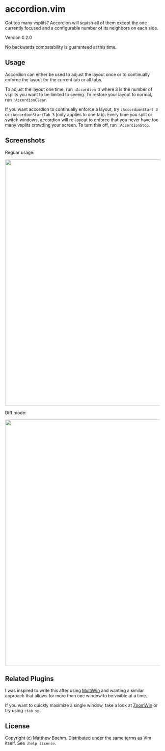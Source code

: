 accordion.vim
=============

Got too many vsplits? Accordion will squish all of them except the one
currently focused and a configurable number of its neighbors on each side.

Version 0.2.0

No backwards compatability is guaranteed at this time.


Usage
-----

Accordion can either be used to adjust the layout once or to continually
enforce the layout for the current tab or all tabs.

To adjust the layout one time, run `:Accordion 3` where 3 is the number of 
vsplits you want to be limited to seeing. To restore your layout to normal,
run `:AccordionClear`.

If you want accordion to continually enforce a layout, try `:AccordionStart 3`
or `:AccordionStartTab 3` (only applies to one tab). Every time you split or 
switch windows, accordion will re-layout to enforce that you never have too 
many vsplits crowding your screen. To turn this off, run `:AccordionStop`.


Screenshots
----------

Reguar usage:

[<img src="http://i.imgur.com/POkMUNv.gif" width="800"/>](http://i.imgur.com/POkMUNv.gif)

Diff mode:

[<img src="http://i.imgur.com/6N9haPt.gif" width="800"/>](http://i.imgur.com/6N9haPt.gif)

Related Plugins
---------------
I was inspired to write this after using [MultiWin](http://www.vim.org/scripts/script.php?script_id=1083) and wanting a similar approach that allows for more than one window to be visible at a time.

If you want to quickly maximize a single window, take a look at [ZoomWin](http://www.vim.org/scripts/script.php?script_id=508) or try using `:tab sp`.

License
-------
Copyright (c) Matthew Boehm.  Distributed under the same terms as Vim itself.
See `:help license`.
